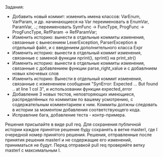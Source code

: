 Задания:

* Добавить новый коммит: изменить имена классов: VarEnum, VarParam, и др. начинающиеся на Var переименовать в EnumVar, ParamVar, ..; переименовать SymFunc -> FuncType, ProgFunc -> ProgFuncType, RefParam -> RefParamVar; 
* Изменить историю: вынести в отдельные коммиты изменения, связанные с вынесением LexerException, ParserException в отдельный файл, и с введением дополнительного класса Expr
* Изменить историю: вынести в отдельный коммит изменения, связанные с заменой функции nprint(), sprint() на print_str()
* Изменить историю: вынести в отдельные коммиты изменения, связанные с добавлением функции parse\_right\_value и с добавлнием новых ключевых слов
* Изменить историю: Вынести в отдельный коммит изменения, связанные с изменением сообщения "SynError: Expected ... But found .. at line 1 col 3", и использовании функции expected_error
* Добавление 3 новых тестов, неповторяющих имеющиеся, распределённых по коммитам по вашему усмотрению, с содержательным комментарием к ним. Коммиты должны следовать в истории за моментом добавления соответствующего кода.
* Исправлние бага, добавление теста - контр-примера.

Решения присылайте в виде pull req. Для сохранения публичной истории каждое принятое решение буду сохранять в ветке masterI, где I очередной номер принятого решения. Решения, отправленные после принятия решения masterI и не содержащие его изменений, приниматься не будут. Перед отправкой pull req проверяйте ветку masterI с максимальным I.
